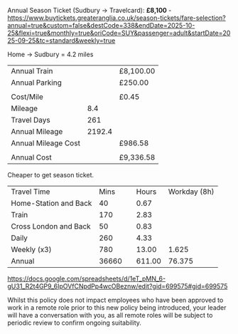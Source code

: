 Annual Season Ticket (Sudbury -> Travelcard): **£8,100** - <https://www.buytickets.greateranglia.co.uk/season-tickets/fare-selection?annual=true&custom=false&destCode=338&endDate=2025-10-25&flexi=true&monthly=true&oriCode=SUY&passenger=adult&startDate=2025-09-25&tc=standard&weekly=true>

Home -> Sudbury = 4.2 miles

|                     |        |           |
| ------------------- | ------ | --------- |
| Annual Train        |        | £8,100.00 |
| Annual Parking      |        | £250.00   |
|                     |        |           |
| Cost/Mile           |        | £0.45     |
| Mileage             | 8.4    |           |
| Travel Days         | 261    |           |
| Annual Mileage      | 2192.4 |           |
| Annual Mileage Cost |        | £986.58   |
|                     |        |           |
| Annual Cost         |        | £9,336.58 |    
Cheaper to get season ticket.

|                       |       |     |        |              |
| --------------------- | ----- | --- | ------ | ------------ |
| Travel Time           | Mins  |     | Hours  | Workday (8h) |
| Home-Station and Back | 40    |     | 0.67   |              |
| Train                 | 170   |     | 2.83   |              |
| Cross London and Back | 50    |     | 0.83   |              |
| Daily                 | 260   |     | 4.33   |              |
| Weekly (x3)           | 780   |     | 13.00  | 1.625        |
| Annual                | 36660 |     | 611.00 | 76.375       |

<https://docs.google.com/spreadsheets/d/1eT_pMN_6-gU31_R2t4GP9_6IpOVfCNpdPp4wcOBeznw/edit?gid=699575#gid=699575>

Whilst this policy does not impact employees who have been approved to work in a remote role prior to this new policy being introduced, your leader will have a conversation with you, as all remote roles will be subject to periodic review to confirm ongoing suitability.